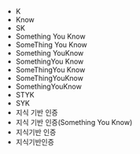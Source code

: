 ﻿- K
- Know
- SK
- Something You Know
- SomeThing You Know
- Something YouKnow
- SomethingYou Know
- SomeThingYou Know
- SomeThingYouKnow
- SomethingYouKnow
- STYK
- SYK
- 지식 기반 인증
- 지식 기반 인증(Something You Know)
- 지식기반 인증
- 지식기반인증

